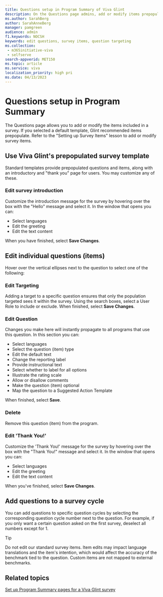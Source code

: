 ```yaml
---
title: Questions setup in Program Summary of Viva Glint
description: On the Questions page admins, add or modify items prepopulated into survey templates.
ms.author: SarahBerg
author: SarahAnneBerg
manager: pamgreen
audience: admin
f1.keywords: NOCSH
keywords: edit questions, survey items, question targeting
ms.collection: 
 - m365initiative-viva
 - selfserve
search-appverid: MET150
ms.topic: article
ms.service: viva
localization_priority: high pri
ms.date: 04/13/2023
---
```


# Questions setup in Program Summary

The Questions page allows you to add or modify the items included in a survey. If you selected a default template, Glint recommended items prepopulate. Refer to the "Setting up Survey Items" lesson to add or modify survey items.

## Use Viva Glint's prepopulated survey template

Standard templates provide prepopulated questions and items, along with an introductory and "thank you" page for users. You may customize any of these.

### Edit survey introduction

Customize the introduction message for the survey by hovering over the box with the "Hello" message and select it. In the window that opens you can:

- Select languages
- Edit the greeting
- Edit the text content

When you have finished, select **Save Changes**.

## Edit individual questions (items)

Hover over the vertical ellipses next to the question to select one of the following:

### Edit Targeting

Adding a target to a specific question ensures that only the population targeted sees it within the survey. Using the search boxes, select a User Role to include or exclude. When finished, select **Save Changes**.

### Edit Question

Changes you make here will instantly propagate to all programs that use this question. In this section you can:

- Select languages
- Select the question (item) type
- Edit the default text
- Change the reporting label
- Provide instructional text
- Select whether to label for all options
- Illustrate the rating scale
- Allow or disallow comments
- Make the question (item) optional
- Map the question to a Suggested Action Template

When finished, select **Save**.

### Delete

Remove this question (item) from the program.

### Edit 'Thank You!'

Customize the 'Thank You!' message for the survey by hovering over the box with the "Thank You!" message and select it. In the window that opens you can:

- Select languages
- Edit the greeting
- Edit the text content

When you've finished, select **Save Changes**.

## Add questions to a survey cycle

You can add questions to specific question cycles by selecting the corresponding question cycle number next to the question. For example, if you only want a certain question asked on the first survey, deselect all numbers except for 1.

>[!TIP]
> Do not edit our standard survey items. Item edits may impact language translations and the item's intention, which would affect the accuracy of the benchmark tied to the question. Custom items are not mapped to external benchmarks.

## Related topics

[Set up Program Summary pages for a Viva Glint survey](program-summary-overview.md)